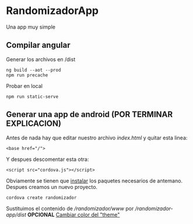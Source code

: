 # RandomizadorApp
Una app muy simple

## Compilar angular
Generar los archivos en /dist
```
ng build --aot --prod
npm run precache
```
Probar en local
```
npm run static-serve
```

## Generar una app de android (POR TERMINAR EXPLICACION)
Antes de nada hay que editar nuestro archivo _index.html_ y quitar esta linea:
```
<base href="/">
```
Y despues descomentar esta otra:
```
<script src="cordova.js"></script>
```

Obviamente se tienen que [instalar](https://cordova.apache.org/#getstarted) los paquetes necesarios de antemano. Despues creamos un nuevo proyecto.
```
cordova create randomizador
```
Sustituimos el contenido de _/randomizador/www_ por _/randomizador-app/dist_
__OPCIONAL__ [Cambiar color del "theme"](https://github.com/tomloprod/cordova-plugin-headercolor)
